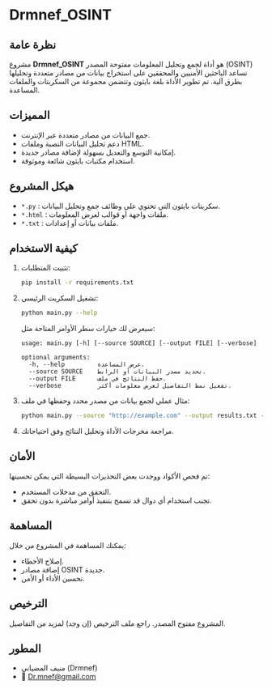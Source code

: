 # Drmnef_OSINT

## نظرة عامة
مشروع **Drmnef_OSINT** هو أداة لجمع وتحليل المعلومات مفتوحة المصدر (OSINT) تساعد الباحثين الأمنيين والمحققين على استخراج بيانات من مصادر متعددة وتحليلها بطرق آلية. تم تطوير الأداة بلغة بايثون وتتضمن مجموعة من السكربتات والملفات المساعدة.

## المميزات
- جمع البيانات من مصادر متعددة عبر الإنترنت.
- دعم تحليل البيانات النصية وملفات HTML.
- إمكانية التوسع والتعديل بسهولة لإضافة مصادر جديدة.
- استخدام مكتبات بايثون شائعة وموثوقة.

## هيكل المشروع
- `*.py` : سكربتات بايثون التي تحتوي على وظائف جمع وتحليل البيانات.
- `*.html` : ملفات واجهة أو قوالب لعرض المعلومات.
- `*.txt` : ملفات بيانات أو إعدادات.

## كيفية الاستخدام
1. تثبيت المتطلبات:
   ```bash
   pip install -r requirements.txt
   ```
2. تشغيل السكربت الرئيسي:
   ```bash
   python main.py --help
   ```
   سيعرض لك خيارات سطر الأوامر المتاحة مثل:
   ```
   usage: main.py [-h] [--source SOURCE] [--output FILE] [--verbose]

   optional arguments:
     -h, --help         عرض المساعدة.
     --source SOURCE    تحديد مصدر البيانات أو الرابط.
     --output FILE      حفظ النتائج في ملف.
     --verbose          تفعيل نمط التفاصيل لعرض معلومات أكثر.
   ```
3. مثال عملي لجمع بيانات من مصدر محدد وحفظها في ملف:
   ```bash
   python main.py --source "http://example.com" --output results.txt --verbose
   ```
4. مراجعة مخرجات الأداة وتحليل النتائج وفق احتياجاتك.

## الأمان
تم فحص الأكواد ووجدت بعض التحذيرات البسيطة التي يمكن تحسينها:
- التحقق من مدخلات المستخدم.
- تجنب استخدام أي دوال قد تسمح بتنفيذ أوامر مباشرة بدون تحقق.

## المساهمة
يمكنك المساهمة في المشروع من خلال:
- إصلاح الأخطاء.
- إضافة مصادر OSINT جديدة.
- تحسين الأداء أو الأمن.

## الترخيص
المشروع مفتوح المصدر. راجع ملف الترخيص (إن وجد) لمزيد من التفاصيل.


## المطور
- منيف المضياني (Drmnef)
- 📧 Dr.mnef@gmail.com

